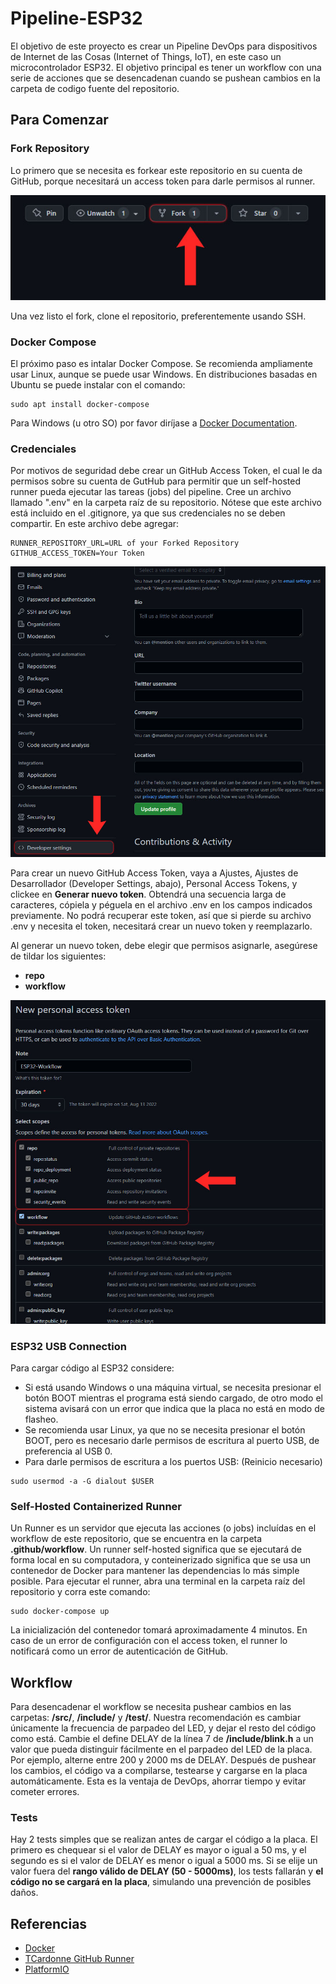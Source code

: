 # Pipeline-ESP32
El objetivo de este proyecto es crear un Pipeline DevOps para dispositivos de Internet de las Cosas (Internet of Things, IoT), en este caso un microcontrolador ESP32. El objetivo principal es tener un workflow con una serie de acciones que se desencadenan cuando se pushean cambios en la carpeta de codigo fuente del repositorio.

## Para Comenzar
### Fork Repository
Lo primero que se necesita es forkear este repositorio en su cuenta de GitHub, porque necesitará un access token para darle permisos al runner.

![Fork](/img/GithubFork.jpg)

Una vez listo el fork, clone el repositorio, preferentemente usando SSH.

### Docker Compose
El próximo paso es intalar Docker Compose. Se recomienda ampliamente usar Linux, aunque se puede usar Windows. En distribuciones basadas en Ubuntu se puede instalar con el comando:
```
sudo apt install docker-compose
```
Para Windows (u otro SO) por favor diríjase a [Docker Documentation](https://docs.docker.com/desktop/windows/install).

### Credenciales
Por motivos de seguridad debe crear un GitHub Access Token, el cual le da permisos sobre su cuenta de GutHub para permitir que un self-hosted runner pueda ejecutar las tareas (jobs) del pipeline.
Cree un archivo llamado ".env" en la carpeta raíz de su repositorio. Nótese que este archivo está incluido en el .gitignore, ya que sus credenciales no se deben compartir. En este archivo debe agregar:
```
RUNNER_REPOSITORY_URL=URL of your Forked Repository
GITHUB_ACCESS_TOKEN=Your Token
```
![DevSettings](/img/GithubDevSettings.jpg)

Para crear un nuevo GitHub Access Token, vaya a Ajustes, Ajustes de Desarrollador (Developer Settings, abajo), Personal Access Tokens, y clickee en **Generar nuevo token**. Obtendrá una secuencia larga de caracteres, cópiela y péguela en el archivo .env en los campos indicados previamente. No podrá recuperar este token, así que si pierde su archivo .env y necesita el token, necesitará crear un nuevo token y reemplazarlo.

Al generar un nuevo token, debe elegir que permisos asignarle, asegúrese de tildar los siguientes:
- **repo**
- **workflow**

![AccessToken](/img/GithubAccessToken.jpg)

### ESP32 USB Connection
Para cargar código al ESP32 considere:
- Si está usando Windows o una máquina virtual, se necesita presionar el botón BOOT mientras el programa está siendo cargado, de otro modo el sistema avisará con un error que indica que la placa no está en modo de flasheo.
- Se recomienda usar Linux, ya que no se necesita presionar el botón BOOT, pero es necesario darle permisos de escritura al puerto USB, de preferencia al USB 0.
- Para darle permisos de escritura a los puertos USB: (Reinicio necesario)
```
sudo usermod -a -G dialout $USER
```

### Self-Hosted Containerized Runner
Un Runner es un servidor que ejecuta las acciones (o jobs) incluídas en el workflow de este repositorio, que se encuentra en la carpeta **.github/workflow**. Un runner self-hosted significa que se ejecutará de forma local en su computadora, y conteinerizado significa que se usa un contenedor de Docker para mantener las dependencias lo más simple posible.
Para ejecutar el runner, abra una terminal en la carpeta raíz del repositorio y corra este comando:
```
sudo docker-compose up
```
La inicialización del contenedor tomará aproximadamente 4 minutos. En caso de un error de configuración con el access token, el runner lo notificará como un error de autenticación de GitHub.

## Workflow
Para desencadenar el workflow se necesita pushear cambios en las carpetas: **/src/**, **/include/** y **/test/**. Nuestra recomendación es cambiar únicamente la frecuencia de parpadeo del LED, y dejar el resto del código como está. Cambie el define DELAY de la línea 7 de **/include/blink.h** a un valor que pueda distinguir fácilmente en el parpadeo del LED de la placa. Por ejemplo, alterne entre 200 y 2000 ms de DELAY. Después de pushear los cambios, el código va a compilarse, testearse y cargarse en la placa automáticamente. Esta es la ventaja de DevOps, ahorrar tiempo y evitar cometer errores.

### Tests
Hay 2 tests simples que se realizan antes de cargar el código a la placa. El primero es chequear si el valor de DELAY es mayor o igual a 50 ms, y el segundo es si el valor de DELAY es menor o igual a 5000 ms.
Si se elije un valor fuera del **rango válido de DELAY (50 - 5000ms)**, los tests fallarán y **el código no se cargará en la placa**, simulando una prevención de posibles daños.

## Referencias
- [Docker](https://www.docker.com)
- [TCardonne GitHub Runner](https://registry.hub.docker.com/r/tcardonne/github-runner)
- [PlatformIO](https://platformio.org)